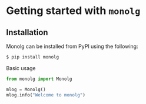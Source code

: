 # Getting started with `monolg`

## Installation

Monolg can be installed from PyPI using the following:

```bash
$ pip install monolg
```

Basic usage

```python
from monolg import Monolg

mlog = Monolg()
mlog.info("Welcome to monolg")
```
